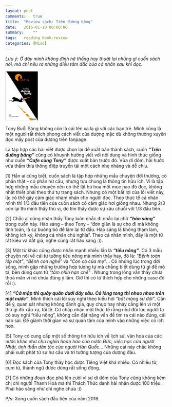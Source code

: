 ```yaml
---
layout: post
comments:   true
title:  "Review sách: Trên đường băng"
date:   2016-01-10 00:00:00
summary:    ""
tags:	reading book-review
categories: [Misc]
---
```



*Lưu ý: Ở đây mình không định hệ thống hay thuật lại những gì cuốn sách nói, mà chỉ nêu ra những điều tâm đắc của cá nhân sau khi đọc.*

<img class="content-img-left" src="/assets/misc/tren_duong_bang.jpg" width="20%;">

Tony Buổi Sáng không còn là cái tên xa lạ gì với các bạn trẻ. Mình cũng là một người rất thích phong cách viết của dượng mặc dù không thường xuyên đọc mấy post của dượng trên fanpage.

Là tập hợp các bài viết được chọn lại để xuất bản thành sách, cuốn ***“Trên đường băng”*** cũng có khuynh hướng viết với nội dung và hình thức giống như cuốn ***“Cafe cùng Tony”*** được xuất bản trước đó. Vừa dí dỏm, hài hước vừa thấm thía thông điệp truyền tải một cách nhẹ nhàng và dễ chịu.

[1] Hẳn ai cũng biết, cuốn sách là tập hợp những mẩu chuyện đời thường, có phần thật – có phần hư cấu, nhưng tựu chung là thông tin hữu ích. Vì là tập hợp những mẩu chuyện nên có thể lật hú hoạ một mục nào đó đọc, không nhất thiết phải theo thứ tự trang sách. Nhưng có một bất lợi của lối viết này, là: có thể gây cảm giác nhàm nhán cho người đọc. Theo thực tế cá nhân mình thì 1/3 đầu tiên của cuốn sách có cảm giác hơi giống nhau. Nhưng 2/3 còn lại thì mình thấy thú vị, do tìm thấy được sự xâu chuỗi với 1/3 đầu tiên.

[2] Chắc ai cũng nhận thấy Tony luôn nhắc đi nhắc lại chữ ***“hào sảng”*** trong cuốn này. Hào sảng – theo Tony – “đơn giản là sự cho đi mà không tính toán, là sự buông bỏ để làm lại từ đầu. Hào sảng là không tham lam, không ích kỷ, không cá nhân chủ nghĩa”. Theo cá nhân mình, đây là một từ rất kiêu và đắt giá, nghe cũng rất hào sảng :)).

[3] Một từ khác cũng được nhấn mạnh nhiều lần là ***“tiểu nông”***. Có 3 mẫu chuyện nói về cái tư tưởng tiểu nông mà mình thấy hay, đó là: *“Bệnh toán lớp một”*, *“Bệnh con nghé”* và *“Con cò của mẹ”*... Có những lúc trong đời sống, mình gặp những trường hợp tương tự mà chẳng biết dùng từ gì để mô tả, bèn dùng cụm từ *“tầm nhìn hạn chế”* . Nhưng trong lòng vẫn thấy chưa thoả mãn vì nó chưa đúng ý lắm. Giờ thì có từ thích hợp cho những case đó rồi :).

[4] ***“Cá mập thì quây quần dưới đáy sâu. Cá lòng tong thì nhao nhao trên mặt nước”***. Mình thích cái lối suy nghĩ theo kiểu hơi *“bất màng sự đời”*. Cần để ý, quan sát nhưng không đánh giá, quy chụp hay nhảy cẫng lên vì một thứ gì đó xấu xa, tồi tệ. Cứ chấp nhận một thực tế rằng như đôi lúc người ta có suy nghĩ “tiểu nông”, không cần đặt nặng vấn đề tìm ra cái nào đúng, cái nào sai. Để giành thời gian và sự quan tâm của mình vào những việc có ích hơn.

[5] Tony có cung cấp một số thông tin hữu ích về lịch sử, văn hoá của các nước khác như *chủ nghĩa hoàn hảo của nước Đức, việc học của người Nhật, tinh thần dân tộc của người Hàn Quốc*... Những cái này chắc không phải xuất phát từ sự hư cấu và trí tưởng tượng của dượng đâu.

[6] Đọc sách của Tony thấy học được Tiếng Việt khá nhiều. Có nhiều từ, cụm từ, thành ngữ được dùng rất sống động.

[7] Có những đoạn đọc phá lên cười vì sự dí dỏm của Tony cũng không kém chị chi người Thanh Hoá mà thi Thách Thức danh hài nhận được 100 triệu. Phải hào sảng như chỉ nghe chưa :))

P/s: Xong cuốn sách đầu tiên của năm 2016.